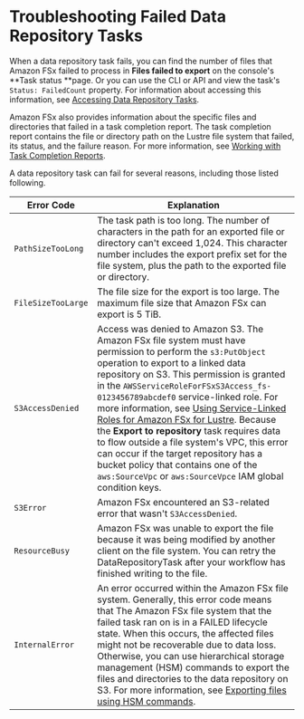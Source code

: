 # Troubleshooting Failed Data Repository Tasks<a name="failed-tasks"></a>

When a data repository task fails, you can find the number of files that Amazon FSx failed to process in **Files failed to export** on the console's **Task status **page\. Or you can use the CLI or API and view the task's `Status: FailedCount` property\. For information about accessing this information, see [Accessing Data Repository Tasks](managing-data-repo-task.md#view-data-repo-tasks)\. 

Amazon FSx also provides information about the specific files and directories that failed in a task completion report\. The task completion report contains the file or directory path on the Lustre file system that failed, its status, and the failure reason\. For more information, see [Working with Task Completion Reports](task-completion-report.md)\.

A data repository task can fail for several reasons, including those listed following\.


| Error Code | Explanation | 
| --- | --- | 
|  `PathSizeTooLong`  |  The task path is too long\. The number of characters in the path for an exported file or directory can't exceed 1,024\. This character number includes the export prefix set for the file system, plus the path to the exported file or directory\.  | 
|  `FileSizeTooLarge`  |  The file size for the export is too large\. The maximum file size that Amazon FSx can export is 5 TiB\.  | 
|  `S3AccessDenied`  |  Access was denied to Amazon S3\. The Amazon FSx file system must have permission to perform the `s3:PutObject` operation to export to a linked data repository on S3\. This permission is granted in the `AWSServiceRoleForFSxS3Access_fs-0123456789abcdef0` service\-linked role\. For more information, see [Using Service\-Linked Roles for Amazon FSx for Lustre](using-service-linked-roles.md)\. Because the **Export to repository** task requires data to flow outside a file system's VPC, this error can occur if the target repository has a bucket policy that contains one of the `aws:SourceVpc` or `aws:SourceVpce` IAM global condition keys\.  | 
|  `S3Error`  |  Amazon FSx encountered an S3\-related error that wasn't `S3AccessDenied`\.  | 
|  `ResourceBusy`  | Amazon FSx was unable to export the file because it was being modified by another client on the file system\. You can retry the DataRepositoryTask after your workflow has finished writing to the file\. | 
|  `InternalError`  |  An error occurred within the Amazon FSx file system\. Generally, this error code means that The Amazon FSx file system that the failed task ran on is in a FAILED lifecycle state\. When this occurs, the affected files might not be recoverable due to data loss\. Otherwise, you can use hierarchical storage management \(HSM\) commands to export the files and directories to the data repository on S3\. For more information, see [Exporting files using HSM commands](exporting-files-hsm.md)\.  | 